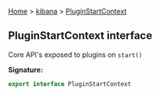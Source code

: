 [Home](./index) &gt; [kibana](./kibana.md) &gt; [PluginStartContext](./kibana.pluginstartcontext.md)

## PluginStartContext interface

Core API's exposed to plugins on `start()`

<b>Signature:</b>

```typescript
export interface PluginStartContext 
```
